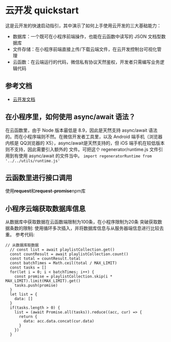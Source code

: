 # 云开发 quickstart

这是云开发的快速启动指引，其中演示了如何上手使用云开发的三大基础能力：

- 数据库：一个既可在小程序前端操作，也能在云函数中读写的 JSON 文档型数据库
- 文件存储：在小程序前端直接上传/下载云端文件，在云开发控制台可视化管理
- 云函数：在云端运行的代码，微信私有协议天然鉴权，开发者只需编写业务逻辑代码

## 参考文档

- [云开发文档](https://developers.weixin.qq.com/miniprogram/dev/wxcloud/basis/getting-started.html)



## 在小程序里，如何使用 async/await 语法？
在云函数里，由于 Node 版本最低是 8.9，因此是天然支持 async/await 语法的。而在小程序端则不然。在微信开发者工具里，以及 Android 端手机（浏览器内核是 QQ浏览器的 X5），async/await是天然支持的，但 iOS 端手机在较低版本则不支持，因此需要引入额外的 文件。可把这个 regenerator/runtime.js 文件引用到有使用 async/await 的文件当中。
`import regeneratorRuntime from '../../utils/runtime.js'`

## 云函数里进行接口调用
使用**request**和**request-promise**npm库

## 小程序云端获取数据库信息
从数据库中获取数据在云函数端限制为100条，在小程序限制为20条
突破获取数据条数的限制:
使用循环多次插入，并将数据库信息与从服务器端信息进行比较去重。
参考代码:
```
// 从数据库取数据
  // const list = await playlistCollection.get()
  const countResult = await playlistCollection.count()
  const total = countResult.total
  const batchTimes = Math.ceil(total / MAX_LIMIT)
  const tasks = []
  for(let i = 0; i < batchTimes; i++) {
    const promise = playlistCollection.skip(i * MAX_LIMIT).limit(MAX_LIMIT).get()
    tasks.push(promise)
  }
  let list = {
    data: []
  }
  if(tasks.length > 0) {
    list = (await Promise.all(tasks)).reduce((acc, cur) => {
      return {
        data: acc.data.concat(cur.data)
      }
    })
  }
```